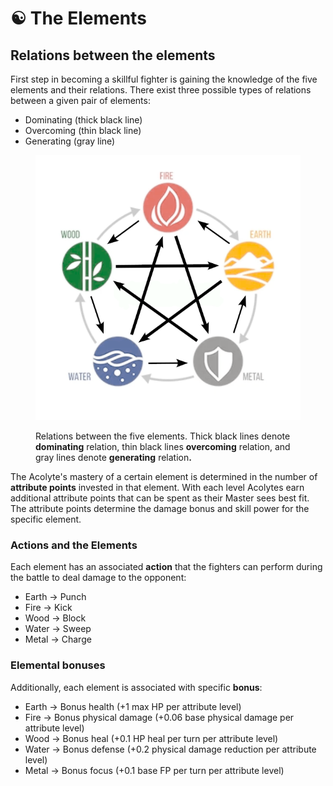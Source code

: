 # ☯️ The Elements

## Relations between the elements

First step in becoming a skillful fighter is gaining the knowledge of the five elements and their relations. There exist three possible types of relations between a given pair of elements:

* Dominating (thick black line)
* Overcoming (thin black line)
* Generating (gray line)

<figure><img src="../../../.gitbook/assets/elements_map_full.png" alt=""><figcaption><p>Relations between the five elements. Thick black lines denote <strong>dominating</strong> relation, thin black lines <strong>overcoming</strong> relation, and gray lines denote <strong>generating</strong> relation<strong>.</strong></p></figcaption></figure>

The Acolyte's mastery of a certain element is determined in the number of **attribute points** invested in that element. With each level Acolytes earn additional attribute points that can be spent as their Master sees best fit. The attribute points determine the damage bonus and skill power for the specific element.

### Actions and the Elements&#x20;

Each element has an associated **action** that the fighters can perform during the battle to deal damage to the opponent:

* Earth -> Punch
* Fire -> Kick
* Wood -> Block
* Water -> Sweep
* Metal -> Charge

### Elemental bonuses

Additionally, each element is associated with specific **bonus**:

* Earth -> Bonus health (+1 max HP per attribute level)
* Fire -> Bonus physical damage (+0.06 base physical damage per attribute level)
* Wood -> Bonus heal (+0.1 HP heal per turn per attribute level)
* Water -> Bonus defense (+0.2 physical damage reduction per attribute level)
* Metal -> Bonus focus (+0.1 base FP per turn per attribute level)
